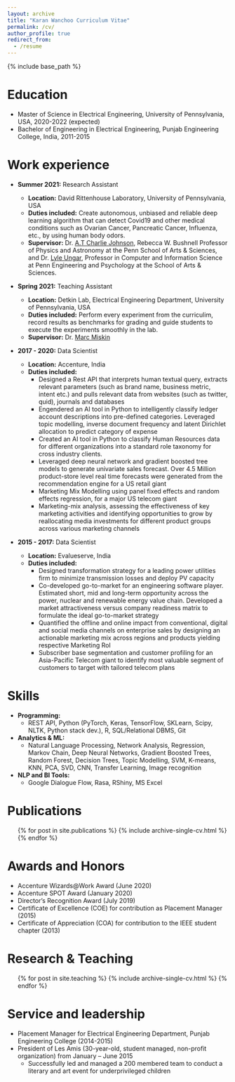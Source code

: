 ```yaml
---
layout: archive
title: "Karan Wanchoo Curriculum Vitae"
permalink: /cv/
author_profile: true
redirect_from:
  - /resume
---
```


{% include base_path %}

Education
======
* Master of Science in Electrical Engineering, University of Pennsylvania, USA, 2020-2022 (expected)
* Bachelor of Engineering in Electrical Engineering, Punjab Engineering College, India, 2011-2015

Work experience
======
* **Summer 2021:** Research Assistant
  * **Location:** David Rittenhouse Laboratory, University of Pennsylvania, USA
  * **Duties included:** Create autonomous, unbiased and reliable deep learning algorithm that can detect Covid19 and other medical conditions such as Ovarian Cancer, Pancreatic Cancer, Influenza, etc., by using human body odors.
  * **Supervisor:** Dr. [A.T Charlie Johnson](https://live-sas-physics.pantheon.sas.upenn.edu/people/standing-faculty/charlie-johnson), Rebecca W. Bushnell Professor of Physics and Astronomy at the Penn School of Arts & Sciences, and Dr. [Lyle Ungar](https://www.cis.upenn.edu/~ungar/), Professor in Computer and Information Science at Penn Engineering and Psychology at the School of Arts & Sciences.

* **Spring 2021:** Teaching Assistant
  * **Location:** Detkin Lab, Electrical Engineering Department, University of Pennsylvania, USA
  * **Duties included:** Perform every experiment from the curriculim, record results as benchmarks for grading and guide students to execute the experiments smoothly in the lab.
  * **Supervisor:** Dr. [Marc Miskin](https://www.seas.upenn.edu/~mmiskin/)

* **2017 - 2020:** Data Scientist
  * **Location:** Accenture, India
  * **Duties included:**
    * Designed a Rest API that interprets human textual query, extracts relevant parameters (such as brand name, business metric, intent etc.) and pulls relevant data from websites (such as twitter, quid), journals and databases
    * Engendered an AI tool in Python to intelligently classify ledger account descriptions into pre-defined categories. Leveraged topic modelling, inverse document frequency and latent Dirichlet allocation to predict category of expense
    * Created an AI tool in Python to classify Human Resources data for different organizations into a standard role taxonomy for cross industry clients.
    * Leveraged deep neural network and gradient boosted tree models to generate univariate sales forecast. Over 4.5 Million product-store level real time forecasts were generated from the recommendation engine for a US retail giant
    * Marketing Mix Modelling using panel fixed effects and random effects regression, for a major US telecom giant
    * Marketing-mix analysis, assessing the effectiveness of key marketing activities and identifying opportunities to grow by reallocating media investments for different product groups across various marketing channels
 
* **2015 - 2017:** Data Scientist
  * **Location:** Evalueserve, India
  * **Duties included:**
    * Designed transformation strategy for a leading power utilities firm to minimize transmission losses and deploy PV capacity
    * Co-developed go-to-market for an engineering software player. Estimated short, mid and long-term opportunity across the power, nuclear and renewable energy value chain. Developed a market attractiveness versus company readiness matrix to formulate the ideal go-to-market strategy
    * Quantified the offline and online impact from conventional, digital and social media channels on enterprise sales by designing an actionable marketing mix across regions and products yielding respective Marketing RoI
    * Subscriber base segmentation and customer profiling for an Asia-Pacific Telecom giant to identify most valuable segment of customers to target with tailored telecom plans
  
  
Skills
======
* **Programming:**
  * REST API, Python (PyTorch, Keras, TensorFlow, SKLearn, Scipy, NLTK, Python stack dev.), R, SQL/Relational DBMS, Git
* **Analytics & ML:**
  * Natural Language Processing, Network Analysis, Regression, Markov Chain, Deep Neural Networks, Gradient Boosted Trees, Random Forest, Decision Trees, Topic Modelling, SVM, K-means, KNN, PCA, SVD, CNN, Transfer Learning, Image recognition
* **NLP and BI Tools:**
  * Google Dialogue Flow, Rasa, RShiny, MS Excel

Publications
======
  <ul>{% for post in site.publications %}
    {% include archive-single-cv.html %}
  {% endfor %}</ul>
  
Awards and Honors
======
* Accenture Wizards@Work Award (June 2020)
* Accenture SPOT Award (January 2020)
* Director’s Recognition Award (July 2019)
* Certificate of Excellence (COE) for contribution as Placement Manager (2015)
* Certificate of Appreciation (COA) for contribution to the IEEE student chapter (2013)

Research & Teaching
======
  <ul>{% for post in site.teaching %}
    {% include archive-single-cv.html %}
  {% endfor %}</ul>
  
Service and leadership
======
* Placement Manager for Electrical Engineering Department, Punjab Engineering College (2014-2015)
* President of Les Amis (30-year-old, student managed, non-profit organization) from January – June 2015
  * Successfully led and managed a 200 membered team to conduct a literary and art event for underprivileged children
